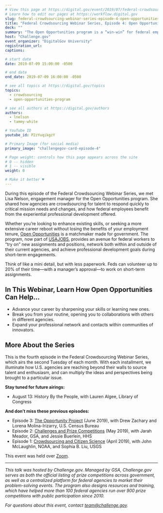 ```yaml
---
# View this page at https://digital.gov/event/2019/07/federal-crowdsourcing-webinar-series-episode-4
# Learn how to edit our pages at https://workflow.digital.gov
slug: federal-crowdsourcing-webinar-series-episode-4-open-opportunities
title: "Federal Crowdsourcing Webinar Series, Episode 4: Open Opportunities"
deck: ""
summary: "The Open Opportunities program is a “win-win” for federal employees looking to refresh their skills and U.S. agencies seeking talent, energy, and enthusiasm from across a diverse cross-section of the federal workforce."
host: "Challenge.gov"
event_organizer: "DigitalGov University"
registration_url: 
captions: 

# start date
date: 2019-07-09 15:00:00 -0500

# end date
end_date: 2019-07-09 16:00:00 -0500

# see all topics at https://digital.gov/topics
topics: 
  - crowdsourcing
  - open-opportunities-program

# see all authors at https://digital.gov/authors
authors: 
  - lnelson
  - tammy-white

# YouTube ID
youtube_id: P2zYuqikgzY

# Primary Image (for social media)
primary_image: "challengegov-card-episode-4"

# Page weight: controls how this page appears across the site
# 0 -- hidden
# 1 -- visible
weight: 0

# Make it better ♥
---
```


During this episode of the Federal Crowdsourcing Webinar Series, we met Lisa Nelson, engagement manager for the Open Opportunities program. She shared how agencies are crowdsourcing for talent to respond quickly to critical mission needs and changes, and how federal employees benefit from the experiential professional development offered.

Whether you’re looking to enhance existing skills, or seeking a more extensive career reboot without losing the benefits of your employment tenure, [Open Opportunities](https://openopps.usajobs.gov/) is a matchmaker made for government. The program, now part of [USAJOBS](https://www.usajobs.gov/), provides an avenue for federal workers to “try on” new assignments and positions, network both within and outside of their current agencies, and achieve professional development goals during short-term engagements.

Think of like a mini detail, but with less paperwork. Feds can volunteer up to 20% of their time—with a manager’s approval—to work on short-term assignments.

## In This Webinar, Learn How Open Opportunities Can Help...

- Advance your career by sharpening your skills or learning new ones.
- Break you from your routine, opening you to collaborations with others in different agencies.
- Expand your professional network and contacts within communities of innovators.


## More About the Series

This is the fourth episode in the Federal Crowdsourcing Webinar Series, which airs the second Tuesday of each month. With each installment, we illuminate how U.S. agencies are reaching beyond their walls to source talent and enthusiasm, and can multiply the ideas and perspectives being brought to a particular issue.

**Stay tuned for future airings:**

- August 13: History By the People, with Lauren Algee, Library of Congress 

**And don’t miss these previous episodes:**

- Episode 3: [The Opportunity Project](https://digital.gov/event/2019/06/11/federal-crowdsourcing-webinar-series-episode-3-opportunity-project/) (June 2019), with Drew Zachary and Lorena Molina-Irizarry, U.S. Census Bureau
- Episode 2: [Challenges and Prize Competitions](https://digital.gov/event/2019/05/14/federal-crowdsourcing-webinar-series-episode-2-challengegov/) (May 2019), with Jarah Meador, GSA, and Jessie Buerlein, HHS
- Episode 1: [Crowdsourcing and Citizen Science](https://digital.gov/event/2019/04/09/federal-crowdsourcing-mobilize-citizen-scientists/) (April 2019), with John McLaughlin, NOAA, and Sophia B. Liu, USGS

This event was held over [Zoom](https://www.zoom.us/).

---

_This talk was hosted by Challenge.gov. Managed by GSA, Challenge.gov serves as both the official listing of prize competitions across government, as well as a centralized platform for federal agencies to market their problem-solving events. The program also designs resources and training, which have helped more than 100 federal agencies run over 900 prize competitions with public participation since 2010._

_For questions about this event, contact [team@challenge.gov](mailto:team@challenge.gov)._ 
